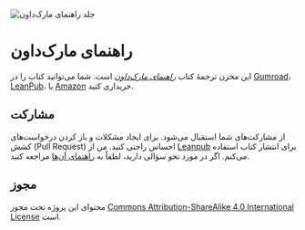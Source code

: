 ![جلد راهنمای مارک‌داون](cover.png)
# راهنمای مارک‌داون

این مخزن ترجمهٔ کتاب [_راهنمای مارک‌داون_](https://www.markdownguide.org/book) است. شما می‌توانید کتاب را در [Gumroad](https://gum.co/markdownguide)، [LeanPub](https://leanpub.com/themarkdownguide)، یا [Amazon](https://www.amazon.com/dp/B07G7JB641) خریداری کنید. 

## مشارکت

از مشارکت‌های شما استقبال می‌شود. برای ایجاد مشکلات و باز کردن درخواست‌های کشش (Pull Request) احساس راحتی کنید. من از [Leanpub](https://leanpub.com/) برای انتشار کتاب استفاده می‌کنم. اگر در مورد نحو سؤالی دارید، لطفاً به [راهنمای آن‌ها](https://leanpub.com/help/manual) مراجعه کنید.

## مجوز

محتوای این پروژه تحت مجوز [Commons Attribution-ShareAlike 4.0 International License](https://creativecommons.org/licenses/by-sa/4.0/) است.

